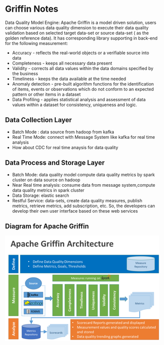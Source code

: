 # Griffin Notes

Data Quality Model Engine: Apache Griffin is a model driven solution, users can choose various data quality dimension to execute their data quality validation based on selected target data-set or source data-set ( as the golden reference data). It has corresponding library supporting in back-end for the following measurement:

- Accuracy - reflects the real-world objects or a verifiable source into data
- Completeness - keeps all necessary data present
- Validity - corrects all data values within the data domains specified by the business
- Timeliness - keeps the data available at the time needed
- Anomaly detection - pre-built algorithm functions for the identification of items, events or observations which do not conform to an expected pattern or other items in a dataset
- Data Profiling - applies statistical analysis and assessment of data values within a dataset for consistency, uniqueness and logic.

## Data Collection Layer


- Batch Mode : data source from hadoop from kafka
- Real Time Mode: connect with Message System like kafka for real time analysis
- How about CDC for real time anaysis for data quality
  
## Data Process and Storage Layer

- Batch Mode: data quality model compute data quality metrics by spark cluster on data source on hadoop
- Near Real time analysis: consume data from message system,compute data quality metrics in spark cluster
- Data Storage: elastic search
- Restful Service: data-sets, create data quality measures, publish metrics, retrieve metrics, add subscription, etc. So, the developers can develop their own user interface based on these web services


## Diagram for Apache Griffin

![img](https://github.com/apache/griffin/blob/master/griffin-doc/img/arch.png)